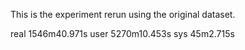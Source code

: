 This is the experiment rerun using the original dataset.

real    1546m40.971s
user    5270m10.453s
sys     45m2.715s
